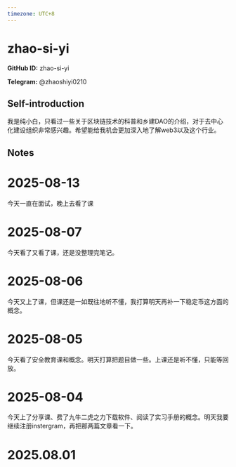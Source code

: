 ```yaml
---
timezone: UTC+8
---
```


# zhao-si-yi

**GitHub ID:** zhao-si-yi

**Telegram:** @zhaoshiyi0210

## Self-introduction

我是纯小白，只看过一些关于区块链技术的科普和乡建DAO的介绍，对于去中心化建设组织非常感兴趣。希望能给我机会更加深入地了解web3以及这个行业。

## Notes

<!-- Content_START -->
# 2025-08-13

今天一直在面试，晚上去看了课

# 2025-08-07

今天看了又看了课，还是没整理完笔记。

# 2025-08-06

今天又上了课，但课还是一如既往地听不懂，我打算明天再补一下稳定币这方面的概念。

# 2025-08-05

今天看了安全教育课和概念。明天打算把题目做一些。上课还是听不懂，只能等回放。

# 2025-08-04

今天上了分享课、费了九牛二虎之力下载软件、阅读了实习手册的概念。明天我要继续注册instergram，再把那两篇文章看一下。


# 2025.08.01


<!-- Content_END -->
